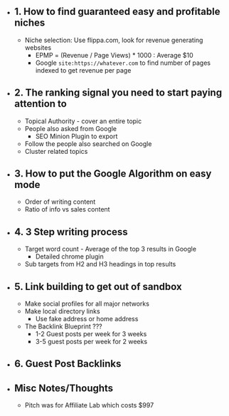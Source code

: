 - ## 1. How to find guaranteed easy and profitable niches
	- Niche selection: Use flippa.com, look for revenue generating websites
		- EPMP = (Revenue / Page Views) * 1000 : Average $10
		- Google `site:https://whatever.com` to find number of pages indexed to get revenue per page
- ## 2. The ranking signal you need to start paying attention to
	- Topical Authority - cover an entire topic
	- People also asked from Google
		- SEO Minion Plugin to export
	- Follow the people also searched on Google
	- Cluster related topics
- ## 3. How to put the Google Algorithm on easy mode
	- Order of writing content
	- Ratio of info vs sales content
- ## 4. 3 Step writing process
	- Target word count - Average of the top 3 results in Google
		- Detailed chrome plugin
	- Sub targets from H2 and H3 headings in top results
- ## 5. Link building to get out of sandbox
	- Make social profiles for all major networks
	- Make local directory links
		- Use fake address or home address
	- The Backlink Blueprint ???
		- 1-2 Guest posts per week for 3 weeks
		- 3-5 guest posts per week for 2 weeks
- ## 6. Guest Post Backlinks
- ## Misc Notes/Thoughts
	- Pitch was for Affiliate Lab which costs $997